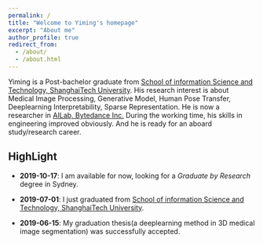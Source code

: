 ```yaml
---
permalink: /
title: "Welcome to Yiming's homepage"
excerpt: "About me"
author_profile: true
redirect_from: 
  - /about/
  - /about.html
---
```


Yiming is a Post-bachelor graduate from [School of information Science and Technology, ShanghaiTech University](http://sist.shanghaitech.edu.cn/). His research interest is about Medical Image Processing, Generative Model, Human Pose Transfer, Deeplearning Interpretability, Sparse Representation. He is now a researcher in [AILab, Bytedance Inc.](https://ailab.bytedance.com/) During the working time, his skills in engineering improved obviously. And he is ready for an aboard study/research career.

## HighLight

- __2019-10-17__:	I am available for now, looking for a *Graduate by Research* degree in Sydney.

- __2019-07-01__:	I just graduated from [School of information Science and Technology, ShanghaiTech University](http://sist.shanghaitech.edu.cn/).
- __2019-06-15__:	My graduation thesis(a deeplearning method in 3D medical image segmentation) was successfully accepted.

